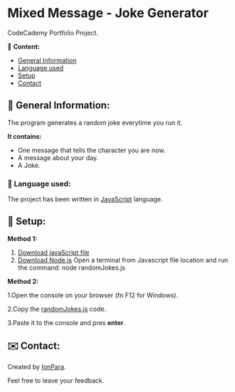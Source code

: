 # Mixed Message - Joke Generator
CodeCademy Portfolio Project.

📃 **Content:**
- [General Information ](#general-Information)
- [Language used](#language-used)
- [Setup](#setup)
- [Contact](#contact)

 ## 📑 General Information:
The program generates a random joke everytime you run it.

**It contains:**
- One message that tells the character you are now.
- A message about your day.
- A Joke.

### 🔣 Language used:

The project has been written in [JavaScript](https://www.javascript.com/) language.

## 📘 Setup:
**Method 1:**

1. [Download javaScript file](https://github.com/IonPara/Mixed-Message/archive/refs/heads/main.zip)
2. [Download Node.js](https://nodejs.org/en/)
Open a terminal from Javascript file location and run the command: node randomJokes.js


**Method 2:**

1.Open the console on your browser (fn F12 for Windows).

2.Copy the [randomJokes.js](https://github.com/IonPara/Mixed-Message/blob/a48f6ceb1d09f8c1ddf9bfd7c76fcdf400cb063d/randomJokes.js) code.

3.Paste it to the console and pres **enter**.

## ✉️ Contact:
Created by [IonPara](https://github.com/IonPara).

Feel free to leave your feedback.

